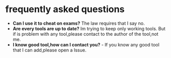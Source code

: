 # frequently asked questions
- **Can I use it to cheat on exams?**
The law requires that I say no.
- **Are every tools are up to date?** Im trying to keep only working tools. But if is problem with any tool,please contact to the author of the tool,not me.
- **I know good tool,how can I contact you?** - If you know any good tool that I can add,please open a Issue.
